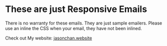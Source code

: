 <h1>These are just Responsive Emails</h1>
<p>There is no warranty for these emails. They are just sample emailers. Please use an inline the CSS when your email, they have not been inlined.</p>

Check out My website:
<a href="http://jasonchan.website">jasonchan.website</a>